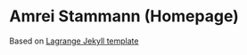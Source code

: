 # Amrei Stammann (Homepage)

Based on [Lagrange Jekyll template](https://github.com/LeNPaul/Lagrange)